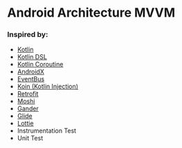 # Android Architecture MVVM

### Inspired by:
* [Kotlin][1]
* [Kotlin DSL][2]
* [Kotlin Coroutine][3]
* [AndroidX][4]
* [EventBus][5]
* [Koin (Kotlin Injection)][6]
* [Retrofit][7]
* [Moshi][8]
* [Gander][9]
* [Glide][10]
* [Lottie][11]
* Instrumentation Test
* Unit Test

[1]: https://kotlinlang.org/
[2]: https://docs.gradle.org/current/userguide/kotlin_dsl.html
[3]: https://kotlinlang.org/docs/reference/coroutines-overview.html
[4]: https://developer.android.com/jetpack/androidx
[5]: https://github.com/greenrobot/EventBus
[6]: https://insert-koin.io/
[7]: https://github.com/square/retrofit
[8]: https://github.com/square/moshi
[9]: https://github.com/Ashok-Varma/Gander
[10]: https://github.com/bumptech/glide
[11]: https://github.com/airbnb/lottie-android
